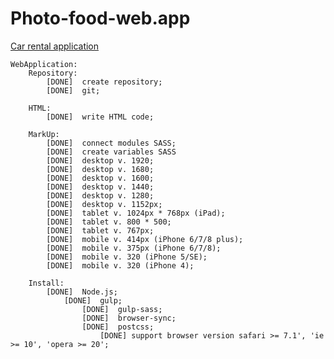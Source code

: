 # Photo-food-web.app
[Car rental application](https://10volo.github.io/Photo-food-web.app/index.html)

    WebApplication:
        Repository:
            [DONE]  create repository;
            [DONE]  git;

        HTML:
            [DONE]  write HTML code;

        MarkUp:
            [DONE]  connect modules SASS;
            [DONE]  create variables SASS
            [DONE]  desktop v. 1920;
            [DONE]  desktop v. 1680;
            [DONE]  desktop v. 1600;
            [DONE]  desktop v. 1440;
            [DONE]  desktop v. 1280;
            [DONE]  desktop v. 1152px;
            [DONE]  tablet v. 1024px * 768px (iPad);
            [DONE]  tablet v. 800 * 500;
            [DONE]  tablet v. 767px;
            [DONE]  mobile v. 414px (iPhone 6/7/8 plus);
            [DONE]  mobile v. 375px (iPhone 6/7/8);
            [DONE]  mobile v. 320 (iPhone 5/SE);
            [DONE]  mobile v. 320 (iPhone 4);

        Install:
            [DONE]  Node.js;
                [DONE]  gulp;
                    [DONE]  gulp-sass;
                    [DONE]  browser-sync;
                    [DONE]  postcss;
                        [DONE] support browser version safari >= 7.1', 'ie >= 10', 'opera >= 20';